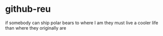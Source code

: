 # github-reu
if somebody can ship polar bears to where I am they must live a cooler life than where they originally are 
